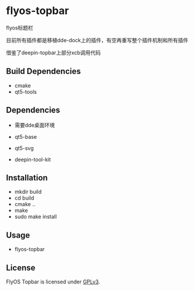 # flyos-topbar
flyos标题栏

目前所有插件都是移植dde-dock上的插件，有空再重写整个插件机制和所有插件

借鉴了deepin-topbar上部分xcb调用代码

## Build Dependencies

* cmake
* qt5-tools

## Dependencies

* 需要dde桌面环境

* qt5-base
* qt5-svg
* deepin-tool-kit

## Installation

* mkdir build
* cd build
* cmake ..
* make
* sudo make install

## Usage

* flyos-topbar

## License

FlyOS Topbar is licensed under [GPLv3](LICENSE).
